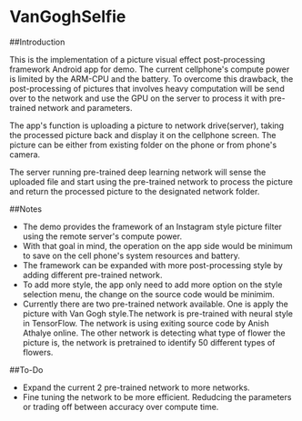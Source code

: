 # VanGoghSelfie


##Introduction


This is the implementation of a picture visual effect post-processing framework Android app for demo. The current cellphone's compute power is limited by the ARM-CPU and the battery. To overcome this drawback, the post-processing of pictures that involves heavy computation will be send over to the network and use the GPU on the server to process it with pre-trained network and parameters.


The app's function is uploading a picture to network drive(server), taking the processed picture back and display it on the cellphone screen. The picture can be either from existing folder on the phone or from phone's camera. 


The server running pre-trained deep learning network will sense the uploaded file and start using the pre-trained network to process the picture and return the processed picture to the designated network folder.


##Notes
* The demo provides the framework of an Instagram style picture filter using the remote server's compute power. 
* With that goal in mind, the operation on the app side would be minimum to save on the cell phone's system resources and battery.
* The framework can be expanded with more post-processing style by adding different pre-trained network. 
* To add more style, the app only need to add more option on the style selection menu, the change on the source code would be minimim.
* Currently there are two pre-trained network available. One is apply the picture with Van Gogh style.The network is pre-trained with neural style in TensorFlow. The network is using exiting source code by Anish Athalye online. The other network is detecting what type of flower the picture is, the network is pretrained to identify 50 different types of flowers.  

##To-Do
* Expand the current 2 pre-trained network to more networks. 
* Fine tuning the network to be more efficient. Redudcing the parameters or trading off between accuracy over compute time.  
